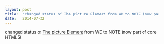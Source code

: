 ```yaml
---
layout: post
title:  "changed status of The picture Element from WD to NOTE (now part of core HTML5)"
date:   2014-07-22
---
```


changed status of [The picture Element](/spec/html-picture-element) from WD to NOTE (now part of core HTML5)

